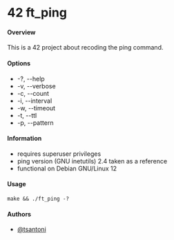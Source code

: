 # 42 ft_ping
    
#### Overview
This is a 42 project about recoding the ping command.

#### Options
- -?, --help
- -v, --verbose
- -c, --count
- -i, --interval
- -w, --timeout
- -t, --ttl
- -p, --pattern

#### Information
- requires superuser privileges
- ping version (GNU inetutils) 2.4 taken as a reference
- functional on Debian GNU/Linux 12

#### Usage
    make && ./ft_ping -?

    
#### Authors

- [@tsantoni](https://www.github.com/voltaire-stn)
